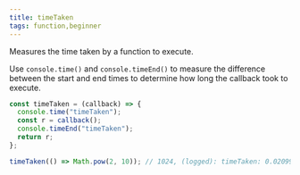```yaml
---
title: timeTaken
tags: function,beginner
---
```


Measures the time taken by a function to execute.

Use `console.time()` and `console.timeEnd()` to measure the difference between the start and end times to determine how long the callback took to execute.

```js
const timeTaken = (callback) => {
  console.time("timeTaken");
  const r = callback();
  console.timeEnd("timeTaken");
  return r;
};
```

```js
timeTaken(() => Math.pow(2, 10)); // 1024, (logged): timeTaken: 0.02099609375ms
```
